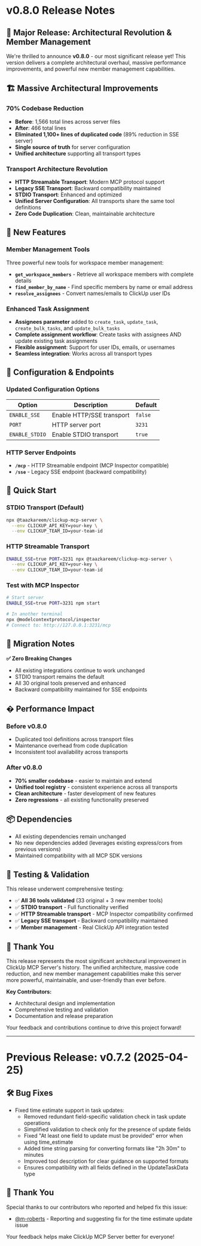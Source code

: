 # v0.8.0 Release Notes

## 🎉 Major Release: Architectural Revolution & Member Management

We're thrilled to announce **v0.8.0** - our most significant release yet! This version delivers a complete architectural overhaul, massive performance improvements, and powerful new member management capabilities.

## 🏗️ Massive Architectural Improvements

### **70% Codebase Reduction**
- **Before**: 1,566 total lines across server files
- **After**: 466 total lines
- **Eliminated 1,100+ lines of duplicated code** (89% reduction in SSE server)
- **Single source of truth** for server configuration
- **Unified architecture** supporting all transport types

### **Transport Architecture Revolution**
- **HTTP Streamable Transport**: Modern MCP protocol support
- **Legacy SSE Transport**: Backward compatibility maintained
- **STDIO Transport**: Enhanced and optimized
- **Unified Server Configuration**: All transports share the same tool definitions
- **Zero Code Duplication**: Clean, maintainable architecture

## 🚀 New Features

### **Member Management Tools**
Three powerful new tools for workspace member management:

- **`get_workspace_members`** - Retrieve all workspace members with complete details
- **`find_member_by_name`** - Find specific members by name or email address
- **`resolve_assignees`** - Convert names/emails to ClickUp user IDs

### **Enhanced Task Assignment**
- **Assignees parameter** added to `create_task`, `update_task`, `create_bulk_tasks`, and `update_bulk_tasks`
- **Complete assignment workflow**: Create tasks with assignees AND update existing task assignments
- **Flexible assignment**: Support for user IDs, emails, or usernames
- **Seamless integration**: Works across all transport types

## 🔧 Configuration & Endpoints

### **Updated Configuration Options**

| Option | Description | Default |
|--------|-------------|---------|
| `ENABLE_SSE` | Enable HTTP/SSE transport | `false` |
| `PORT` | HTTP server port | `3231` |
| `ENABLE_STDIO` | Enable STDIO transport | `true` |

### **HTTP Server Endpoints**

- **`/mcp`** - HTTP Streamable endpoint (MCP Inspector compatible)
- **`/sse`** - Legacy SSE endpoint (backward compatibility)

## 🚀 Quick Start

### **STDIO Transport (Default)**
```bash
npx @taazkareem/clickup-mcp-server \
  --env CLICKUP_API_KEY=your-key \
  --env CLICKUP_TEAM_ID=your-team-id
```

### **HTTP Streamable Transport**
```bash
ENABLE_SSE=true PORT=3231 npx @taazkareem/clickup-mcp-server \
  --env CLICKUP_API_KEY=your-key \
  --env CLICKUP_TEAM_ID=your-team-id
```

### **Test with MCP Inspector**
```bash
# Start server
ENABLE_SSE=true PORT=3231 npm start

# In another terminal
npx @modelcontextprotocol/inspector
# Connect to: http://127.0.0.1:3231/mcp
```

## 🔄 Migration Notes

**✅ Zero Breaking Changes**
- All existing integrations continue to work unchanged
- STDIO transport remains the default
- All 30 original tools preserved and enhanced
- Backward compatibility maintained for SSE endpoints

## � Performance Impact

### **Before v0.8.0**
- Duplicated tool definitions across transport files
- Maintenance overhead from code duplication
- Inconsistent tool availability across transports

### **After v0.8.0**
- **70% smaller codebase** - easier to maintain and extend
- **Unified tool registry** - consistent experience across all transports
- **Clean architecture** - faster development of new features
- **Zero regressions** - all existing functionality preserved

## 📦 Dependencies

- All existing dependencies remain unchanged
- No new dependencies added (leverages existing express/cors from previous versions)
- Maintained compatibility with all MCP SDK versions

## 🧪 Testing & Validation

This release underwent comprehensive testing:
- ✅ **All 36 tools validated** (33 original + 3 new member tools)
- ✅ **STDIO transport** - Full functionality verified
- ✅ **HTTP Streamable transport** - MCP Inspector compatibility confirmed
- ✅ **Legacy SSE transport** - Backward compatibility maintained
- ✅ **Member management** - Real ClickUp API integration tested

## 🙏 Thank You

This release represents the most significant architectural improvement in ClickUp MCP Server's history. The unified architecture, massive code reduction, and new member management capabilities make this server more powerful, maintainable, and user-friendly than ever before.

**Key Contributors:**
- Architectural design and implementation
- Comprehensive testing and validation
- Documentation and release preparation

Your feedback and contributions continue to drive this project forward!

---

# Previous Release: v0.7.2 (2025-04-25)

## 🛠️ Bug Fixes

- Fixed time estimate support in task updates:
  - Removed redundant field-specific validation check in task update operations
  - Simplified validation to check only for the presence of update fields
  - Fixed "At least one field to update must be provided" error when using time_estimate
  - Added time string parsing for converting formats like "2h 30m" to minutes
  - Improved tool description for clear guidance on supported formats
  - Ensures compatibility with all fields defined in the UpdateTaskData type

## 🙏 Thank You

Special thanks to our contributors who reported and helped fix this issue:

- [@m-roberts](https://github.com/m-roberts) - Reporting and suggesting fix for the time estimate update issue

Your feedback helps make ClickUp MCP Server better for everyone!
